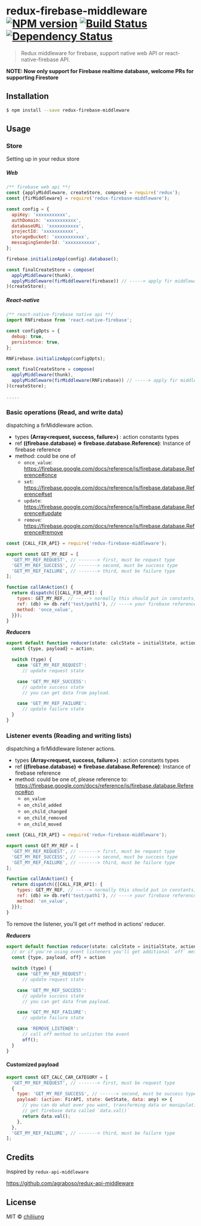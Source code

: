 # redux-firebase-middleware [![NPM version][npm-image]][npm-url] [![Build Status][travis-image]][travis-url] [![Dependency Status][daviddm-image]][daviddm-url]
> Redux middleware for firebase, support native web API or react-native-firebase API.

**NOTE: Now only support for Firebase realtime database, welcome PRs for supporting Firestore**

## Installation

```sh
$ npm install --save redux-firebase-middleware
```

## Usage

### Store

Setting up in your redux store

##### Web

```js
/** firebase web api **/
const {applyMiddleware, createStore, compose} = require('redux');
const {firMiddleware} = require('redux-firebase-middleware');

const config = {
  apiKey: 'xxxxxxxxxxx',
  authDomain: 'xxxxxxxxxxx',
  databaseURL: 'xxxxxxxxxxx',
  projectId: 'xxxxxxxxxxx',
  storageBucket: 'xxxxxxxxxxx',
  messagingSenderId: 'xxxxxxxxxxx',
};

firebase.initializeApp(config).database();

const finalCreateStore = compose(
  applyMiddleware(thunk),
  applyMiddleware(firMiddleware(firebase)) // -----> apply fir middleware in redux store
)(createStore);

```

##### React-native

```js
/** react-native-firebase native api **/
import RNFirebase from 'react-native-firebase';

const configOpts = {
  debug: true,
  persistence: true,
};

RNFirebase.initializeApp(configOpts);

const finalCreateStore = compose(
  applyMiddleware(thunk),
  applyMiddleware(firMiddleware(RNFirebase)) // -----> apply fir middleware in redux store
)(createStore);

.....

```

### Basic operations (Read, and write data)

dispatching a firMiddleware action.

- types **(Array<request, success, failure>)** : action constants types
- ref **((firebase.database) => firebase.database.Reference)**: Instance of firebase reference
- method: could be one of
  * `once_value`: https://firebase.google.com/docs/reference/js/firebase.database.Reference#once
  * `set`: https://firebase.google.com/docs/reference/js/firebase.database.Reference#set
  * `update`: https://firebase.google.com/docs/reference/js/firebase.database.Reference#update
  * `remove`: https://firebase.google.com/docs/reference/js/firebase.database.Reference#remove

```js
const {CALL_FIR_API} = require('redux-firebase-middleware');

export const GET_MY_REF = [
  'GET_MY_REF_REQUEST', // -------> first, must be request type
  'GET_MY_REF_SUCCESS', // -------> second, must be success type
  'GET_MY_REF_FAILURE', // -------> third, must be failure type
];

function callAnAction() {
  return dispatch({[CALL_FIR_API]: {
    types: GET_MY_REF, // -----> normally this should put in constants, see `constants`(next seciton) for more info
    ref: (db) => db.ref('test/path1'), // ----> your firebase reference path
    method: 'once_value',
  }});
}
```

***Reducers***

```js
export default function reducer(state: calcState = initialState, action: FSA) {
  const {type, payload} = action;

  switch (type) {
    case 'GET_MY_REF_REQUEST':
      // update request state

    case 'GET_MY_REF_SUCCESS':
      // update success state
      // you can get data from payload.

    case 'GET_MY_REF_FAILURE':
      // update failure state
  }
}
```

### Listener events (Reading and writing lists)

dispatching a firMiddleware listener actions.

- types **(Array<request, success, failure>)** : action constants types
- ref **((firebase.database) => firebase.database.Reference)**: Instance of firebase reference
- method: could be one of, please reference to: https://firebase.google.com/docs/reference/js/firebase.database.Reference#on
  * `on_value`
  * `on_child_added`
  * `on_child_changed`
  * `on_child_removed`
  * `on_child_moved`

```js
const {CALL_FIR_API} = require('redux-firebase-middleware');

export const GET_MY_REF = [
  'GET_MY_REF_REQUEST', // -------> first, must be request type
  'GET_MY_REF_SUCCESS', // -------> second, must be success type
  'GET_MY_REF_FAILURE', // -------> third, must be failure type
];

function callAnAction() {
  return dispatch({[CALL_FIR_API]: {
    types: GET_MY_REF, // -----> normally this should put in constants, see `constants`(next seciton) for more info
    ref: (db) => db.ref('test/path1'), // ----> your firebase reference path
    method: 'on_value',
  }});
}
```

To remove the listener, you'll get `off` method in actions' reducer.

***Reducers***

```js
export default function reducer(state: calcState = initialState, action: FSA) {
  // or if you're using event listeners you'll get additional `off` method to remove the listening event by calling `off()` 
  const {type, payload, off} = action

  switch (type) {
    case 'GET_MY_REF_REQUEST':
      // update request state

    case 'GET_MY_REF_SUCCESS':
      // update success state
      // you can get data from payload.

    case 'GET_MY_REF_FAILURE':
      // update failure state

    case 'REMOVE_LISTENER':
      // call off method to unlisten the event
      off();
  }
}
```

#### Customized payload

```js
export const GET_CALC_CAR_CATEGORY = [
  'GET_MY_REF_REQUEST', // -------> first, must be request type
  {
    type: 'GET_MY_REF_SUCCESS', // ------> second, must be success type
    payload: (action: FirAPI, state: GetState, data: any) => {
      // you can do what ever you want, transforming data or manipulating data .... etc
      // get firebase data called `data.val()`
      return data.val();
    },
  },
  'GET_MY_REF_FAILURE', // -------> third, must be failure type
];
```

## Credits

Inspired by `redux-api-middleware`

https://github.com/agraboso/redux-api-middleware

## License

MIT © [chilijung](https://github.com/chilijung)


[npm-image]: https://badge.fury.io/js/redux-firebase-middleware.svg
[npm-url]: https://npmjs.org/package/redux-firebase-middleware
[travis-image]: https://travis-ci.org/Canner/redux-firebase-middleware.svg?branch=master
[travis-url]: https://travis-ci.org/Canner/redux-firebase-middleware
[daviddm-image]: https://david-dm.org/Canner/redux-firebase-middleware.svg?theme=shields.io
[daviddm-url]: https://david-dm.org/Canner/redux-firebase-middleware
